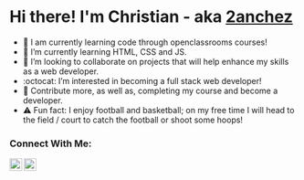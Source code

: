 # Hi there! I'm Christian - aka [2anchez][website]



- :mag_right: I am currently learning code through openclassrooms courses!
- :pencil: I’m currently learning HTML, CSS and JS.
- :wrench: I’m looking to collaborate on projects that will help enhance my skills as a web developer.
- :octocat: I’m interested in becoming a full stack web developer!
- :checkered_flag: Contribute more, as well as, completing my course and become a developer.
- :warning: Fun fact: I enjoy football and basketball; on my free time I will head to the field / court to catch the football or shoot some hoops!

### Connect With Me:
[<img align="left" alt="LinkedIn" width="22px" src="https://www.iconfinder.com/editor/?id=107178&hash=d3b306ecd0ee319023df1f77fc1bd0259f5a22d32628ad3330a8b304"/>][linkedin]
[<img align="left" alt="Link to Portfolio" width="22px" src="https://visualpharm.com/assets/892/Website-595b40b65ba036ed117d3f78.svg" />][website]

<br />
<br />

[website]: https://2anchez.github.io/portfolio/
[linkedin]: https://www.linkedin.com/in/crsanchez10/
